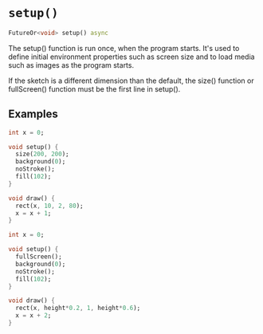 # `setup()`

```dart
FutureOr<void> setup() async
```

The setup() function is run once, when the program starts. It's used to define initial environment properties such as screen size and to load media such as images as the program starts.

If the sketch is a different dimension than the default, the size() function or fullScreen() function must be the first line in setup().

## Examples

```dart
int x = 0;

void setup() {
  size(200, 200);
  background(0);
  noStroke();
  fill(102);
}

void draw() {
  rect(x, 10, 2, 80);
  x = x + 1;
}
```

```dart
int x = 0;

void setup() {
  fullScreen();
  background(0);
  noStroke();
  fill(102);
}

void draw() {
  rect(x, height*0.2, 1, height*0.6);
  x = x + 2;
}
```

